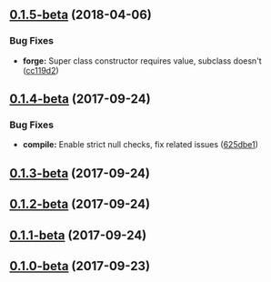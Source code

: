 <a name="0.1.5-beta"></a>
## [0.1.5-beta](https://github.com/ggranum/entity-forge/compare/v0.1.4-beta...v0.1.5-beta) (2018-04-06)


### Bug Fixes

* **forge:** Super class constructor requires value, subclass doesn't ([cc119d2](https://github.com/ggranum/entity-forge/commit/cc119d2))


<a name="0.1.4-beta"></a>
## [0.1.4-beta](https://github.com/ggranum/entity-forge/compare/v0.1.3-beta...v0.1.4-beta) (2017-09-24)


### Bug Fixes

* **compile:** Enable strict null checks, fix related issues ([625dbe1](https://github.com/ggranum/entity-forge/commit/625dbe1))



<a name="0.1.3-beta"></a>
## [0.1.3-beta](https://github.com/ggranum/entity-forge/compare/v0.1.2-beta...v0.1.3-beta) (2017-09-24)



<a name="0.1.2-beta"></a>
## [0.1.2-beta](https://github.com/ggranum/entity-forge/compare/v0.1.1-beta...v0.1.2-beta) (2017-09-24)



<a name="0.1.1-beta"></a>
## [0.1.1-beta](https://github.com/ggranum/entity-forge/compare/v0.1.0-beta...v0.1.1-beta) (2017-09-24)



<a name="0.1.0-beta"></a>
## [0.1.0-beta](https://github.com/ggranum/entity-forge/compare/v0.0.3...v0.1.0-beta) (2017-09-23)



